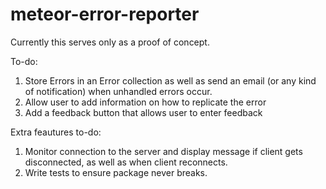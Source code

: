 meteor-error-reporter
=====================
Currently this serves only as a proof of concept.

To-do:

1. Store Errors in an Error collection as well as send an email (or any kind of notification) when unhandled errors occur.
2. Allow user to add information on how to replicate the error
3. Add a feedback button that allows user to enter feedback

Extra feautures to-do: 

1. Monitor connection to the server and display message if client gets disconnected, as well as when client reconnects. 
2. Write tests to ensure package never breaks.
